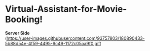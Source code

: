 # Virtual-Assistant-for-Movie-Booking!
**Server Side**<br/>
(https://user-images.githubusercontent.com/93757803/180890433-5b88d54e-4f59-4495-9c49-1172c05aa9f0.gif)
